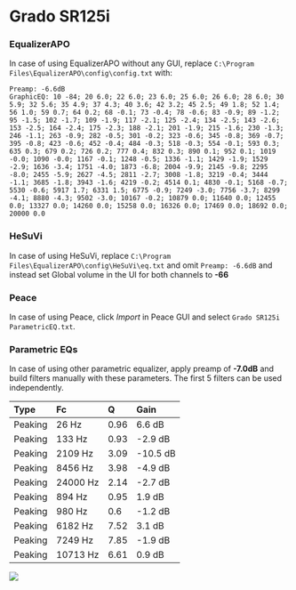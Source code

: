 # Grado SR125i

### EqualizerAPO
In case of using EqualizerAPO without any GUI, replace `C:\Program Files\EqualizerAPO\config\config.txt`
with:
```
Preamp: -6.6dB
GraphicEQ: 10 -84; 20 6.0; 22 6.0; 23 6.0; 25 6.0; 26 6.0; 28 6.0; 30 5.9; 32 5.6; 35 4.9; 37 4.3; 40 3.6; 42 3.2; 45 2.5; 49 1.8; 52 1.4; 56 1.0; 59 0.7; 64 0.2; 68 -0.1; 73 -0.4; 78 -0.6; 83 -0.9; 89 -1.2; 95 -1.5; 102 -1.7; 109 -1.9; 117 -2.1; 125 -2.4; 134 -2.5; 143 -2.6; 153 -2.5; 164 -2.4; 175 -2.3; 188 -2.1; 201 -1.9; 215 -1.6; 230 -1.3; 246 -1.1; 263 -0.9; 282 -0.5; 301 -0.2; 323 -0.6; 345 -0.8; 369 -0.7; 395 -0.8; 423 -0.6; 452 -0.4; 484 -0.3; 518 -0.3; 554 -0.1; 593 0.3; 635 0.3; 679 0.2; 726 0.2; 777 0.4; 832 0.3; 890 0.1; 952 0.1; 1019 -0.0; 1090 -0.0; 1167 -0.1; 1248 -0.5; 1336 -1.1; 1429 -1.9; 1529 -2.9; 1636 -3.4; 1751 -4.0; 1873 -6.8; 2004 -9.9; 2145 -9.8; 2295 -8.0; 2455 -5.9; 2627 -4.5; 2811 -2.7; 3008 -1.8; 3219 -0.4; 3444 -1.1; 3685 -1.8; 3943 -1.6; 4219 -0.2; 4514 0.1; 4830 -0.1; 5168 -0.7; 5530 -0.6; 5917 1.7; 6331 1.5; 6775 -0.9; 7249 -3.0; 7756 -3.7; 8299 -4.1; 8880 -4.3; 9502 -3.0; 10167 -0.2; 10879 0.0; 11640 0.0; 12455 0.0; 13327 0.0; 14260 0.0; 15258 0.0; 16326 0.0; 17469 0.0; 18692 0.0; 20000 0.0
```

### HeSuVi
In case of using HeSuVi, replace `C:\Program Files\EqualizerAPO\config\HeSuVi\eq.txt` and omit `Preamp:
-6.6dB` and instead set Global volume in the UI for both channels to **-66**

### Peace
In case of using Peace, click *Import* in Peace GUI and select `Grado SR125i ParametricEQ.txt`.

### Parametric EQs
In case of using other parametric equalizer, apply preamp of **-7.0dB** and build filters manually with
these parameters. The first 5 filters can be used independently.

| Type    | Fc       |    Q | Gain     |
|:--------|:---------|:-----|:---------|
| Peaking | 26 Hz    | 0.96 | 6.6 dB   |
| Peaking | 133 Hz   | 0.93 | -2.9 dB  |
| Peaking | 2109 Hz  | 3.09 | -10.5 dB |
| Peaking | 8456 Hz  | 3.98 | -4.9 dB  |
| Peaking | 24000 Hz | 2.14 | -2.7 dB  |
| Peaking | 894 Hz   | 0.95 | 1.9 dB   |
| Peaking | 980 Hz   | 0.6  | -1.2 dB  |
| Peaking | 6182 Hz  | 7.52 | 3.1 dB   |
| Peaking | 7249 Hz  | 7.85 | -1.9 dB  |
| Peaking | 10713 Hz | 6.61 | 0.9 dB   |

![](https://raw.githubusercontent.com/jaakkopasanen/AutoEq/master/results/innerfidelity/sbaf-serious/Grado%20SR125i/Grado%20SR125i.png)